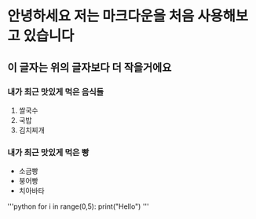 # 안녕하세요 저는 마크다운을 처음 사용해보고 있습니다
## 이 글자는 위의 글자보다 더 작을거에요

### 내가 최근 맛있게 먹은 음식들
1. 쌀국수
2. 국밥
3. 김치찌개

### 내가 최근 맛있게 먹은 빵
- 소금빵
- 붕어빵
- 치아바타

'''python
for i in range(0,5):
    print("Hello")
'''